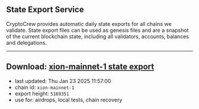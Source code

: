 ## State Export Service
CryptoCrew provides automatic daily state exports for all chains we validate. State export files can be used as genesis files and are a snapshot of the current blockchain state, including all validators, accounts, balances and delegations.

---
**Download: [xion-mainnet-1 state export](https://dl-eu2.ccvalidators.com/SERVICE/xion/xion-mainnet-1_export_5169351.json)**
---

- last updated: Thu Jan 23 2025 11:57:00
- chain id: `xion-mainnet-1`
- export height: `5169351`
- use for: airdrops, local tests, chain recovery
